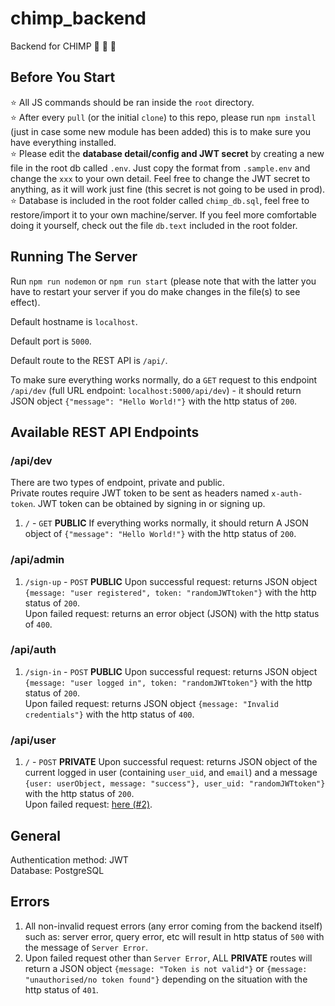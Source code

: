 # chimp_backend

Backend for CHIMP 🦧 🧡 🍊

## Before You Start

⭐ All JS commands should be ran inside the `root` directory.  
⭐ After every `pull` (or the initial `clone`) to this repo, please run `npm install` (just in case some new module has been added) this is to make sure you have everything installed.  
⭐ Please edit the **database detail/config and JWT secret** by creating a new file in the root db called `.env`. Just copy the format from `.sample.env` and change the `xxx` to your own detail. Feel free to change the JWT secret to anything, as it will work just fine (this secret is not going to be used in prod).  
⭐ Database is included in the root folder called `chimp_db.sql`, feel free to restore/import it to your own machine/server. If you feel more comfortable doing it yourself, check out the file `db.text` included in the root folder.

## Running The Server

Run `npm run nodemon` or `npm run start` (please note that with the latter you have to restart your server if you do make changes in the file(s) to see effect).

Default hostname is `localhost`.

Default port is `5000`.

Default route to the REST API is `/api/`.

To make sure everything works normally, do a `GET` request to this endpoint `/api/dev` (full URL endpoint: `localhost:5000/api/dev`) - it should return JSON object `{"message": "Hello World!"}` with the http status of `200`.

## Available REST API Endpoints

### /api/dev

There are two types of endpoint, private and public.  
Private routes require JWT token to be sent as headers named `x-auth-token`. JWT token can be obtained by signing in or signing up.

1. `/` - `GET` **PUBLIC**
   If everything works normally, it should return A JSON object of `{"message": "Hello World!"}` with the http status of `200`.

### /api/admin

1. `/sign-up` - `POST` **PUBLIC**
   Upon successful request: returns JSON object `{message: "user registered", token: "randomJWTtoken"}` with the http status of `200`.  
   Upon failed request: returns an error object (JSON) with the http status of `400`.

### /api/auth

1. `/sign-in` - `POST` **PUBLIC**
   Upon successful request: returns JSON object `{message: "user logged in", token: "randomJWTtoken"}` with the http status of `200`.  
   Upon failed request: returns JSON object `{message: "Invalid credentials"}` with the http status of `400`.

### /api/user

1. `/` - `POST` **PRIVATE**
   Upon successful request: returns JSON object of the current logged in user (containing `user_uid`, and `email`) and a message `{user: userObject, message: "success"}, user_uid: "randomJWTtoken"}` with the http status of `200`.  
   Upon failed request: [here (#2)](#errors).

## General

Authentication method: JWT  
Database: PostgreSQL

## Errors

1. All non-invalid request errors (any error coming from the backend itself) such as: server error, query error, etc will result in http status of `500` with the message of `Server Error`.
2. Upon failed request other than `Server Error`, ALL **PRIVATE** routes will return a JSON object `{message: "Token is not valid"}` or `{message: "unauthorised/no token found"}` depending on the situation with the http status of `401`.
